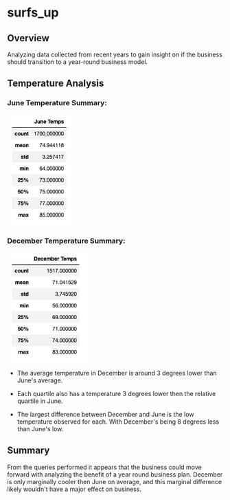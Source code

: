 # surfs_up

## Overview
Analyzing data collected from recent years to gain insight on if the business should transition to a year-round business model.

## Temperature Analysis
### June Temperature Summary:

![june-summary.png](Resources/june_summary.png)

### December Temperature Summary:

![december-summary.png](Resources/dec_summary.png)

* The average temperature in December is around 3 degrees lower than June's average.

* Each quartile also has a temperature 3 degrees lower then the relative quartile in June.

* The largest difference between December and June is the low temperature observed for each. With December's being 8 degrees less than June's low.

## Summary
From the queries performed it appears that the business could move forward with analyzing the benefit of a year round business plan. December is only marginally cooler then June on average, and this marginal difference likely wouldn't have a major effect on business.
